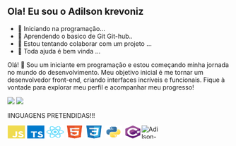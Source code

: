 ## Ola! Eu sou o Adilson krevoniz



- 🔭 Iniciando na programação...
- 🌱 Aprendendo o basico de Git Git-hub..
- 👯 Estou tentando colaborar com um projeto ...
- 🤔 Toda ajuda é bem vinda ...
  
<div>
  <p>Olá! 👋 Sou um iniciante em programação e estou começando minha jornada no mundo do desenvolvimento. Meu objetivo inicial é me tornar um desenvolvedor front-end, criando interfaces incríveis e funcionais. Fique à vontade para explorar meu perfil e acompanhar meu progresso!</p>
  <img height="180em" src="https://github-readme-stats.vercel.app/api?username=Adilson-krevoniz&show_icons=true&theme=light&include_all_commits=true" />
  <img height="180em" src="https://github-readme-stats.vercel.app/api/top-langs/?username=Adilson-krevoniz&layout=compact&langs_count=8&theme=light" />
</div>

lINGUAGENS PRETENDIDAS!!!

<div style="display: inline-block;">
  <img align="center" alt="Adilson-Js" height="30" width="40" src="https://raw.githubusercontent.com/devicons/devicon/master/icons/javascript/javascript-plain.svg" />
  <img align="center" alt="Adilson-Ts" height="30" width="40" src="https://raw.githubusercontent.com/devicons/devicon/master/icons/typescript/typescript-plain.svg" />
  <img align="center" alt="Adilson-React" height="30" width="40" src="https://raw.githubusercontent.com/devicons/devicon/master/icons/react/react-original.svg" />
  <img align="center" alt="Adilson-HTML" height="30" width="40" src="https://raw.githubusercontent.com/devicons/devicon/master/icons/html5/html5-original.svg" />
  <img align="center" alt="Adilson-CSS" height="30" width="40" src="https://raw.githubusercontent.com/devicons/devicon/master/icons/css3/css3-original.svg" />
  <img align="center" alt="Adilson-Python" height="30" width="40" src="https://raw.githubusercontent.com/devicons/devicon/master/icons/python/python-original.svg" />
  <img align="center" alt="Adilson-Csharp" height="30" width="40" src="https://raw.githubusercontent.com/devicons/devicon/master/icons/csharp/csharp-original.svg" />
  <img align="right" alt="Adilson-Yoda" height="30" width="40" src="https://cdn.discordapp.com/attachments/7935891141739249/825430985810688771/hi.gif" />
</div>

